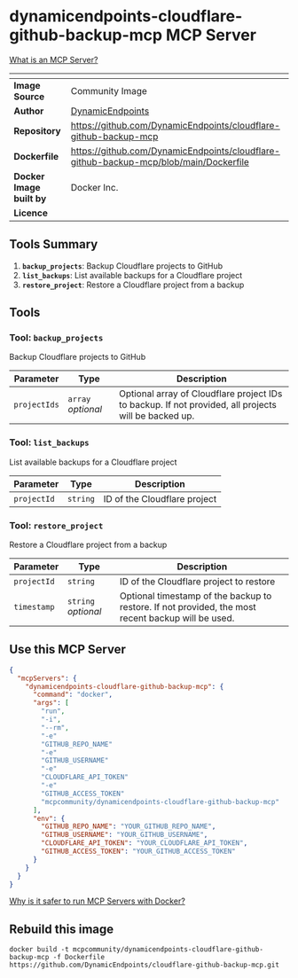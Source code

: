 # dynamicendpoints-cloudflare-github-backup-mcp MCP Server



[What is an MCP Server?](https://www.anthropic.com/news/model-context-protocol)

| <!-- --> | <!-- --> |
|-----------|---------|
| **Image Source** | Community Image |
| **Author** | [DynamicEndpoints](https://github.com/DynamicEndpoints) |
| **Repository** | https://github.com/DynamicEndpoints/cloudflare-github-backup-mcp |
| **Dockerfile** | https://github.com/DynamicEndpoints/cloudflare-github-backup-mcp/blob/main/Dockerfile |
| **Docker Image built by** | Docker Inc. |
| **Licence** |  |

## Tools Summary

 1. **`backup_projects`**: Backup Cloudflare projects to GitHub
 1. **`list_backups`**: List available backups for a Cloudflare project
 1. **`restore_project`**: Restore a Cloudflare project from a backup

## Tools

### Tool: **`backup_projects`**

Backup Cloudflare projects to GitHub

| Parameter | Type | Description |
| - | - | - |
| `projectIds` | `array` *optional* | Optional array of Cloudflare project IDs to backup. If not provided, all projects will be backed up. |

### Tool: **`list_backups`**

List available backups for a Cloudflare project

| Parameter | Type | Description |
| - | - | - |
| `projectId` | `string` | ID of the Cloudflare project |

### Tool: **`restore_project`**

Restore a Cloudflare project from a backup

| Parameter | Type | Description |
| - | - | - |
| `projectId` | `string` | ID of the Cloudflare project to restore |
| `timestamp` | `string` *optional* | Optional timestamp of the backup to restore. If not provided, the most recent backup will be used. |

## Use this MCP Server

```json
{
  "mcpServers": {
    "dynamicendpoints-cloudflare-github-backup-mcp": {
      "command": "docker",
      "args": [
        "run",
        "-i",
        "--rm",
        "-e"
        "GITHUB_REPO_NAME"
        "-e"
        "GITHUB_USERNAME"
        "-e"
        "CLOUDFLARE_API_TOKEN"
        "-e"
        "GITHUB_ACCESS_TOKEN"
        "mcpcommunity/dynamicendpoints-cloudflare-github-backup-mcp"
      ],
      "env": {
        "GITHUB_REPO_NAME": "YOUR_GITHUB_REPO_NAME",
        "GITHUB_USERNAME": "YOUR_GITHUB_USERNAME",
        "CLOUDFLARE_API_TOKEN": "YOUR_CLOUDFLARE_API_TOKEN",
        "GITHUB_ACCESS_TOKEN": "YOUR_GITHUB_ACCESS_TOKEN"
      }
    }
  }
}
```

[Why is it safer to run MCP Servers with Docker?](https://www.docker.com/blog/the-model-context-protocol-simplifying-building-ai-apps-with-anthropic-claude-desktop-and-docker/)

## Rebuild this image

```console
docker build -t mcpcommunity/dynamicendpoints-cloudflare-github-backup-mcp -f Dockerfile https://github.com/DynamicEndpoints/cloudflare-github-backup-mcp.git
```

